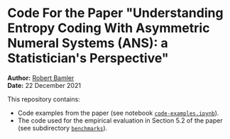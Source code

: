 # Code For the Paper "Understanding Entropy Coding With Asymmetric Numeral Systems (ANS): a Statistician's Perspective"

**Author:** [Robert Bamler](https://robamler.github.io/)<br>
**Date:** 22 December 2021

This repository contains:

- Code examples from the paper (see notebook
  [`code-examples.ipynb`](https://github.com/bamler-lab/understanding-ans/blob/main/code-examples.ipynb)).
- The code used for the empirical evaluation in Section 5.2 of the paper (see subdirectory
  [`benchmarks`](https://github.com/bamler-lab/understanding-ans/blob/main/benchmarks)).
